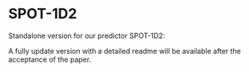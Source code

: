 # SPOT-1D2
Standalone version for our predictor SPOT-1D2:


A fully update version with a detailed readme will be available after the acceptance of the paper. 
